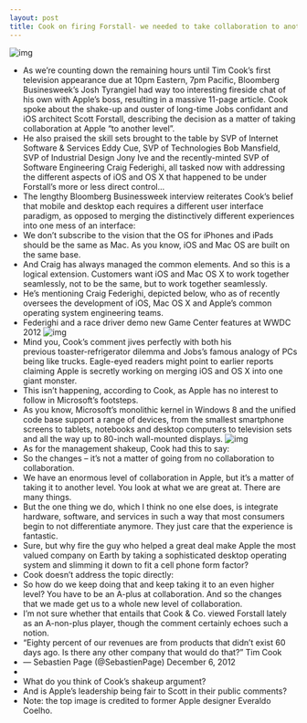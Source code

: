 ```yaml
---
layout: post
title: Cook on firing Forstall- we needed to take collaboration to another level
---
```

![img](http://media.idownloadblog.com/wp-content/uploads/2012/12/Apple-Cupertino-headquarters-Everaldo-Coelho-001.jpeg)
* As we’re counting down the remaining hours until Tim Cook’s first television appearance due at 10pm Eastern, 7pm Pacific, Bloomberg Businesweek’s Josh Tyrangiel had way too interesting fireside chat of his own with Apple’s boss, resulting in a massive 11-page article. Cook spoke about the shake-up and ouster of long-time Jobs confidant and iOS architect Scott Forstall, describing the decision as a matter of taking collaboration at Apple “to another level”.
* He also praised the skill sets brought to the table by SVP of Internet Software & Services Eddy Cue, SVP of Technologies Bob Mansfield, SVP of Industrial Design Jony Ive and the recently-minted SVP of Software Engineering Craig Federighi, all tasked now with addressing the different aspects of iOS and OS X that happened to be under Forstall’s more or less direct control…
* The lengthy Bloomberg Businessweek interview reiterates Cook’s belief that mobile and desktop each requires a different user interface paradigm, as opposed to merging the distinctively different experiences into one mess of an interface:
* We don’t subscribe to the vision that the OS for iPhones and iPads should be the same as Mac. As you know, iOS and Mac OS are built on the same base.
* And Craig has always managed the common elements. And so this is a logical extension. Customers want iOS and Mac OS X to work together seamlessly, not to be the same, but to work together seamlessly.
* He’s mentioning Craig Federighi, depicted below, who as of recently oversees the development of iOS, Mac OS X and Apple’s common operating system engineering teams.
* Federighi and a race driver demo new Game Center features at WWDC 2012
![img](http://media.idownloadblog.com/wp-content/uploads/2012/12/WWDC-2012-Craig-Federighi-and-race-driver.jpg)
* Mind you, Cook’s comment jives perfectly with both his previous toaster-refrigerator dilemma and Jobs’s famous analogy of PCs being like trucks. Eagle-eyed readers might point to earlier reports claiming Apple is secretly working on merging iOS and OS X into one giant monster.
* This isn’t happening, according to Cook, as Apple has no interest to follow in Microsoft’s footsteps.
* As you know, Microsoft’s monolithic kernel in Windows 8 and the unified code base support a range of devices, from the smallest smartphone screens to tablets, notebooks and desktop computers to television sets and all the way up to 80-inch wall-mounted displays.
![img](http://media.idownloadblog.com/wp-content/uploads/2012/11/WWDC-2011-keynote-Scott-Forstall-iMessage-logo-slide.jpg)
* As for the management shakeup, Cook had this to say:
* So the changes – it’s not a matter of going from no collaboration to collaboration.
* We have an enormous level of collaboration in Apple, but it’s a matter of taking it to another level. You look at what we are great at. There are many things.
* But the one thing we do, which I think no one else does, is integrate hardware, software, and services in such a way that most consumers begin to not differentiate anymore. They just care that the experience is fantastic.
* Sure, but why fire the guy who helped a great deal make Apple the most valued company on Earth by taking a sophisticated desktop operating system and slimming it down to fit a cell phone form factor?
* Cook doesn’t address the topic directly:
* So how do we keep doing that and keep taking it to an even higher level? You have to be an A-plus at collaboration. And so the changes that we made get us to a whole new level of collaboration.
* I’m not sure whether that entails that Cook & Co. viewed Forstall lately as an A-non-plus player, though the comment certainly echoes such a notion.
* “Eighty percent of our revenues are from products that didn’t exist 60 days ago. Is there any other company that would do that?” Tim Cook
* — Sebastien Page (@SebastienPage) December 6, 2012
*  
* What do you think of Cook’s shakeup argument?
* And is Apple’s leadership being fair to Scott in their public comments?
* Note: the top image is credited to former Apple designer Everaldo Coelho.

